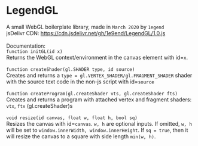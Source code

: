 # LegendGL

A small WebGL boilerplate library, made in `March 2020` by `1egend`<br>
jsDelivr CDN: https://cdn.jsdelivr.net/gh/1e9end/LegendGL/1.0.js<br><br>
Documentation:<br>
`function initGL(id x)`<br>
Returns the WebGL context/environment in the canvas element with id=`x`.<br><br>
`function createShader(gl.SHADER type, id source)`<br>
Creates and returns a `type = gl.VERTEX_SHADER/gl.FRAGMENT_SHADER` shader with the source text code in the non-js script with id=`source`<br><br>
`function createProgram(gl.createShader vts, gl.createShader fts)`<br>
Creates and returns a program with attached vertex and fragment shaders: `vtx`, `ftx` (gl.createShader)s<br><br>
`void resize(id canvas, float w, float h, bool sq)`<br>
Resizes the canvas with id=`canvas`. `w, h` are optional inputs. If omitted, `w, h` will be set to `window.innerWidth, window.innerHeight`. If `sq = true`, then it will resize the canvas to a square with side length `min(w, h)`.
